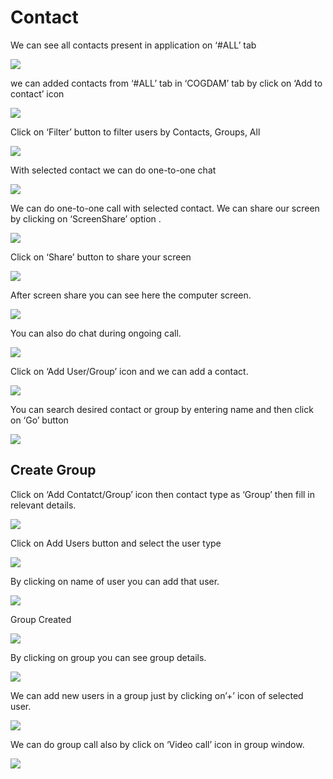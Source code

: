 # Contact

We can see all contacts present in application on ‘\#ALL’ tab

![](../.gitbook/assets/contacts.png)

we can added contacts from ‘\#ALL’ tab in ‘COGDAM’ tab by click on ‘Add to contact’ icon

![](../.gitbook/assets/image%20%28189%29.png)

Click on ‘Filter’ button to filter users by Contacts, Groups, All

![](../.gitbook/assets/image%20%28224%29.png)

With selected contact we can do one-to-one chat

![](../.gitbook/assets/image%20%2836%29.png)

We can do one-to-one call with selected contact. We can share our screen by clicking on ‘ScreenShare’ option .

![](../.gitbook/assets/image%20%2815%29.png)

Click on ‘Share’ button to share your screen

![](../.gitbook/assets/image%20%28130%29.png)

After screen share you can see here the computer screen.

![](../.gitbook/assets/image%20%28132%29.png)

You can also do chat during ongoing call.

![](../.gitbook/assets/image%20%28250%29.png)

Click on ‘Add User/Group’ icon and we can add a contact.

![](../.gitbook/assets/image%20%2810%29.png)

You can search desired contact or group by entering name and then click on ‘Go’ button

![](../.gitbook/assets/image%20%28220%29.png)

##  **Create Group**

Click on ‘Add Contatct/Group’ icon then contact type as ‘Group’ then fill in relevant details.

![](../.gitbook/assets/image%20%28249%29.png)

Click on Add Users button and select the user type

![](../.gitbook/assets/image%20%2866%29.png)

By clicking on name of user you can add that user.

![](../.gitbook/assets/image%20%28200%29.png)

Group Created

![](../.gitbook/assets/image.png)

By clicking on group you can see group details.

![](../.gitbook/assets/image%20%28280%29.png)

We can add new users in a group just by clicking on’+’ icon of selected user.

![](../.gitbook/assets/image%20%28166%29.png)

We can do group call also by click on ‘Video call’ icon in group window.

![](../.gitbook/assets/image%20%2814%29.png)





